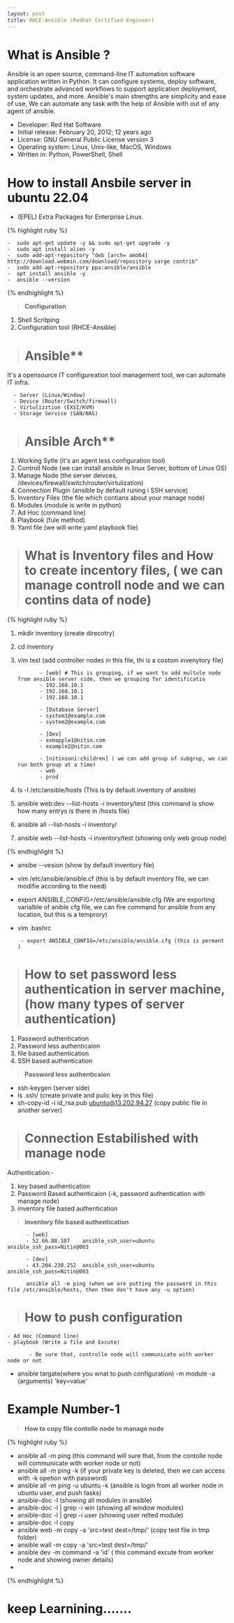 ```yaml
---
layout: post
title: RHCE-Ansible (Redhat Certified Engineer)
---
```


# What is Ansible ?

Ansible is an open source, command-line IT automation software application written in Python. It can configure systems, deploy software, and orchestrate advanced workflows to support application deployment, system updates, and more. Ansible's main strengths are simplicity and ease of use,
We can automate any task with the help of Ansible with out of any agent of ansible.

- Developer: Red Hat Software
- Initial release: February 20, 2012; 12 years ago
- License: GNU General Public License version 3
- Operating system: Linux, Unix-like, MacOS, Windows
- Written in: Python, PowerShell, Shell

# How to install Ansbile server in ubuntu 22.04

- (EPEL) Extra Packages for Enterprise Linux.

{% highlight ruby %}

    -  sudo apt-get update -y && sudo apt-get upgrade -y
    -  sudo apt install alien -y
    -  sudo add-apt-repository "deb [arch= amd64] http://download.webmin.com/download/repository sarge contrib"
    -  sudo add-apt-repository ppa:ansible/ansible
    -  apt install ansible -y
    -  ansible --version

{% endhighlight %}

> **Configuration**

1. Shell Scritping
2. Configuration tool (RHCE-Ansible)

> # Ansible**

It's a opensource IT configureation tool management tool, we can automate IT infra.

      - Server (Linux/Window)
      - Device (Router/Switch/firewall)
      - Virtulizztion (EXSI/KVM)
      - Storage Service (SAN/NAS)
    
> # Ansible Arch**

1. Working Sytle (it's an agent less configuration tool)
2. Controll Node (we can install ansible in linux Server, bottom of Linux OS)
3. Manage Node (the server deivces, /devices/firewall/switch/router/virtulization)
4. Connection Plugin (ansible by default runing i SSH service)
5. Inventory Files (the file which contians about your manage node)
6. Modules (module is write in python)
7. Ad Hoc (command line)
8. Playbook (fule method)
9. Yaml file (we will write yaml playbook file)

> # What is Inventory files and How to create incentory files, ( we can manage controll node and we can contins data of node)

{% highlight ruby %}

1. mkdir inventory (create direcotry)
2. cd inventory
3. vim test (add controller nodes in this file, thi is a costom invenytory file)


              - [web] # This is grouping, if we want to add multule node from ansible server side, then we grouping for identificatio
              - 192.168.10.1
              - 192.168.10.1
              - 192.168.10.1

              - [Database Server]
              - system1@example.com
              - system2@example.com

              - [Dev]
              - exmapple1@nitin.com
              - example2@nitin.com
              
              - [nitinsoni:children] ( we can add group of subgrup, we can run both group at a time)
              - web
              - prod


4. ls -l /etc/ansible/hosts (This is by default inventory of ansible)
5. ansible web:dev --list-hosts -i inventory/test (this command is show how many entrys is there in /hosts file)
6. ansible all --list-hosts -i inventory/
7. ansible web --list-hosts -i inventory/test (showing only web group node)
 
{% endhighlight %}

- ansibe --vesion  (show by default inventory file)
- vim /etc/ansible/ansible.cf (this is by default inventory file, we can modifie according to the need)
- export ANSIBLE_CONFIG=/etc/ansible/ansible.cfg (We are exporting varialble of anible cfg file, we can fire command for ansible from any location, but this is a temprory)
- vim .bashrc 

       - export ANSIBLE_CONFIG=/etc/ansible/ansible.cfg (this is permant )

> # How to set password less authentication in server machine, (how many types of server authentication)

1. Password authentication
2. Password less authenticaion
3. file based authentication
4. SSH based authentication

> **Password less authenticaion**

- ssh-keygen (server side)
- ls .ssh/ (create private and pulic key in this file)
- sh-copy-id -i id_rsa.pub ubuntu@13.202.94.27 (copy public file in another server)


> # Connection Estabilished with manage node

Authentication:- 

 1. key based authentication
 2. Password Based authenticaion (-k, password authentication with manage node)
 3. inventory file based authentication 


> **inventory file based authentication**

          - [web]
          - 52.66.88.107    ansible_ssh_user=ubuntu ansible_ssh_pass=Nitin@003

          - [dev]
          - 43.204.230.252  ansible_ssh_user=ubuntu ansible_ssh_pass=Nitin@003

          ansible all -m ping (when we are putting the password in this file /etc/ansible/hosts, then then don't have any -u option)

> # How to push configuration

    - Ad Hoc (Command line)
    - playbook (Write a file and Excute)

           - Be sure that, controlle node will communicate with worker node or not

- ansible targate(where you wnat to push configuration) -m module -a (arguments) 'key=value'

# Example Number-1

> **How to copy file contolle node to manage node**

{% highlight ruby %}

- ansible all -m ping (this command will sure that, from the contolle node will communicate with worker node or not)
- ansible all -m ping -k (if your private key is deleted, then we can access with -k opetion with password)
- ansible all -m ping -u ubuntu -k (ansible is login from all worker node in ubuntu user, and push tasks)
- ansible-doc -l (showing all modules in ansible)
- ansible-doc -l | grep -i win (showing all window modules)
- ansible-doc -l | grep -i user (showing user relted module)
- ansible-doc -l copy
- ansible web -m copy -a 'src=test dest=/tmp/' (copy test file in tmp folder)
- ansible wall -m copy -a 'src=test dest=/tmp/'
- ansible dev -m command -a 'id' ( this command excute from worker node and showing owner details)
- 

{% endhighlight %}



# keep Learnining.......
